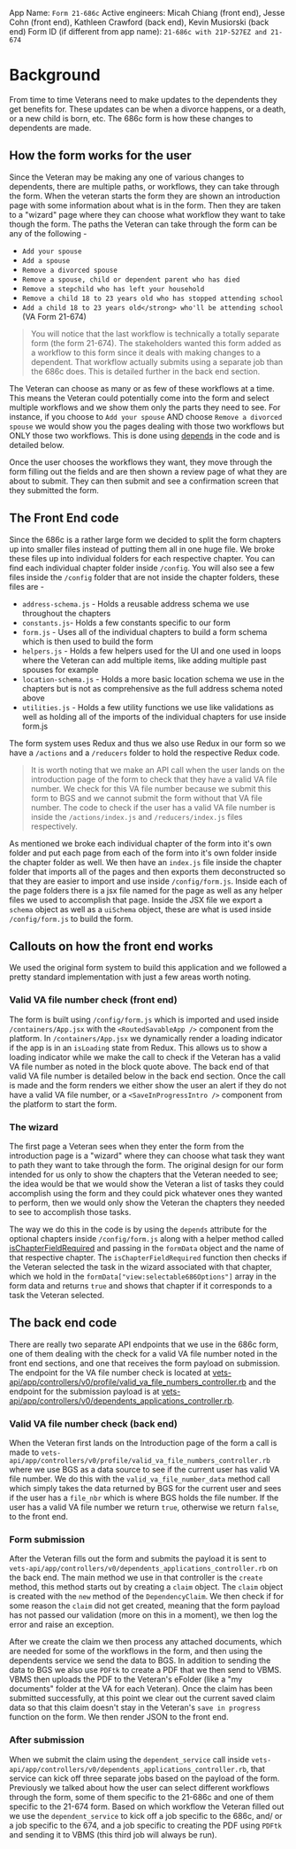 App Name: `Form 21-686c`
Active engineers: Micah Chiang (front end), Jesse Cohn (front end), Kathleen Crawford (back end), Kevin Musiorski (back end)
Form ID (if different from app name): `21-686c with 21P-527EZ and 21-674`

# Background
From time to time Veterans need to make updates to the dependents they get benefits for. These updates can be when a divorce happens, or a death, or a new child is born, etc. The 686c form is how these changes to dependents are made.

## How the form works for the user

Since the Veteran may be making any one of various changes to dependents, there are multiple paths, or workflows, they can take through the form. When the veteran starts the form they are shown an introduction page with some information about what is in the form. Then they are taken to a "wizard" page where they can choose what workflow they want to take though the form. The paths the Veteran can take through the form can be any of the following -

- `Add your spouse`
- `Add a spouse`
- `Remove a divorced spouse`
- `Remove a spouse, child or dependent parent who has died`
- `Remove a stepchild who has left your household`
- `Remove a child 18 to 23 years old who has stopped attending school`
- `Add a child 18 to 23 years old</strong> who'll be attending school` (VA Form 21-674)

> You will notice that the last workflow is technically a totally separate form (the form 21-674). The stakeholders wanted this form added as a workflow to this form since it deals with making changes to a dependent. That workflow actually submits using a separate job than the 686c does. This is detailed further in the back end section.

The Veteran can choose as many or as few of these workflows at a time. This means the Veteran could potentially come into the form and select multiple workflows and we show them only the parts they need to see. For instance, if you choose to `Add your spouse` AND choose `Remove a divorced spouse` we would show you the pages dealing with those two workflows but ONLY those two workflows. This is done using [depends](https://department-of-veterans-affairs.github.io/veteran-facing-services-tools/forms/common-patterns-for-building-forms/#conditionally-including-a-page) in the code and is detailed below.

Once the user chooses the workflows they want, they move through the form filling out the fields and are then shown a review page of what they are about to submit. They can then submit and see a confirmation screen that they submitted the form.

## The Front End code
Since the 686c is a rather large form we decided to split the form chapters up into smaller files instead of putting them all in one huge file. We broke these files up into individual folders for each respective chapter. You can find each individual chapter folder inside `/config`. You will also see a few files inside the `/config` folder that are not inside the chapter folders, these files are -

- `address-schema.js` - Holds a reusable address schema we use throughout the chapters
- `constants.js`- Holds a few constants specific to our form
- `form.js` - Uses all of the individual chapters to build a form schema which is then used to build the form
- `helpers.js` - Holds a few helpers used for the UI and one used in loops where the Veteran can add multiple items, like adding multiple past spouses for example
- `location-schema.js` - Holds a more basic location schema we use in the chapters but is not as comprehensive as the full address schema noted above
- `utilities.js` - Holds a few utility functions we use like validations as well as holding all of the imports of the individual chapters for use inside form.js

The form system uses Redux and thus we also use Redux in our form so we have a `/actions` and a `/reducers` folder to hold the respective Redux code.

> It is worth noting that we make an API call when the user lands on the introduction page of the form to check that they have a valid VA file number. We check for this VA file number because we submit this form to BGS and we cannot submit the form without that VA file number. The code to check if the user has a valid VA  file number is inside the `/actions/index.js` and `/reducers/index.js` files respectively.

As mentioned we broke each individual chapter of the form into it's own folder and put each page from each of the form into it's own folder inside the chapter folder as well. We then have an `index.js` file inside the chapter folder that imports all of the pages and then exports them deconstructed so that they are easier to import and use inside `/config/form.js`. Inside each of the page folders there is a jsx file named for the page as well as any helper files we used to accomplish that page. Inside the JSX file we export a `schema` object as well as a `uiSchema` object, these are what is used inside `/config/form.js` to build the form.

## Callouts on how the front end works

We used the original form system to build this application and we followed a pretty standard implementation with just a few areas worth noting.

### Valid VA file number check (front end)

The form is built using `/config/form.js` which is imported and used inside `/containers/App.jsx` with the `<RoutedSavableApp />` component from the platform. In `/containers/App.jsx` we dynamically render a loading indicator if the app is in an `isLoading` state from Redux. This allows us to show a loading indicator while we make the call to check if the Veteran has a valid VA file number as noted in the block quote above. The back end of that valid VA file number is detailed below in the back end section. Once the call is made and the form renders we either show the user an alert if they do not have a valid VA file number, or a `<SaveInProgressIntro />` component from the platform to start the form.

### The wizard
The first page a Veteran sees when they enter the form from the introduction page is a "wizard" where they can choose what task they want to path they want to take through the form. The original design for our form intended for us only to show the chapters that the Veteran needed to see; the idea would be that we would show the Veteran a list of tasks they could accomplish using the form and they could pick whatever ones they wanted to perform, then we would only show the Veteran the chapters they needed to see to accomplish those tasks.

The way we do this in the code is by using the `depends` attribute for the optional chapters inside `/config/form.js` along with a helper method called [isChapterFieldRequired](https://github.com/department-of-veterans-affairs/vets-website/blob/a4babda01dac9cbb30feded94e92ea8f557b69be/src/applications/disability-benefits/686c-674/config/helpers.js#L7) and passing in the `formData` object and the name of that respective chapter. The `isChapterFieldRequired` function then checks if the Veteran selected the task in the wizard associated with that chapter, which we hold in the `formData["view:selectable686Options"]` array in the form data and returns `true` and shows that chapter if it corresponds to a task the Veteran selected.

## The back end code

There are really two separate API endpoints that we use in the 686c form, one of them dealing with the check for a valid VA file number noted in the front end sections, and one that receives the form payload on submission. The endpoint for the VA file number check is located at [vets-api/app/controllers/v0/profile/valid_va_file_numbers_controller.rb](https://github.com/department-of-veterans-affairs/vets-api/blob/d6a57d2046248013e52a38fc490c1cd6e5cb955c/app/controllers/v0/profile/valid_va_file_numbers_controller.rb#L1) and the endpoint for the submission payload is at [vets-api/app/controllers/v0/dependents_applications_controller.rb](https://github.com/department-of-veterans-affairs/vets-api/blob/d6a57d2046248013e52a38fc490c1cd6e5cb955c/app/controllers/v0/dependents_applications_controller.rb#L1).

### Valid VA file number check (back end)

When the Veteran first lands on the Introduction page of the form a call is made to `vets-api/app/controllers/v0/profile/valid_va_file_numbers_controller.rb` where we use BGS as a data source to see if the current user has valid VA file number. We do this with the `valid_va_file_number_data` method call which simply takes the data returned by BGS for the current user and sees if the user has a `file_nbr` which is where BGS holds the file number. If the user has a valid VA file number we return `true`, otherwise we return `false`, to the front end.

### Form submission


After the Veteran fills out the form and submits the payload it is sent to `vets-api/app/controllers/v0/dependents_applications_controller.rb` on the back end. The main method we use in that controller is the `create` method, this method starts out by creating a `claim` object. The `claim` object is created with the `new` method of the `DependencyClaim`. We then check if for some reason the `claim` did not get created, meaning that the form payload has not passed our validation (more on this in a moment), we then log the error and raise an exception.

After we create the claim we then process any attached documents, which are needed for some of the workflows in the form, and then using the dependents service we send the data to BGS. In addition to sending the data to BGS we also use `PDFtk` to create a PDF that we then send to VBMS. VBMS then uploads the PDF to the Veteran's eFolder (like a "my documents" folder at the VA for each Veteran). Once the claim has been submitted successfully, at this point we clear out the current saved claim data so that this claim doesn't stay in the Veteran's `save in progress` function on the form. We then render JSON to the front end.

### After submission
When we submit the claim using the `dependent_service` call inside `vets-api/app/controllers/v0/dependents_applications_controller.rb`, that service can kick off three separate jobs based on the payload of the form. Previously we talked about how the user can select different workflows through the form, some of them specific to the 21-686c and one of them specific to the 21-674 form. Based on which workflow the Veteran filled out we use the `dependent_service` to kick off a job specific to the 686c, and/ or a job specific to the 674, and a job specific to creating the PDF using `PDFtk` and sending it to VBMS (this third job will always be run).
